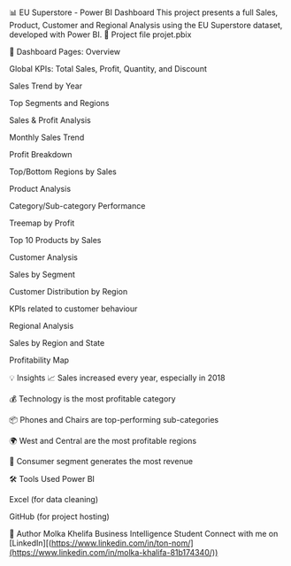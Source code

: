 📊 EU Superstore - Power BI Dashboard
This project presents a full Sales, Product, Customer and Regional Analysis using the EU Superstore dataset, developed with Power BI.
📁 Project file
projet.pbix

📌 Dashboard Pages:
Overview

Global KPIs: Total Sales, Profit, Quantity, and Discount

Sales Trend by Year

Top Segments and Regions

Sales & Profit Analysis

Monthly Sales Trend

Profit Breakdown

Top/Bottom Regions by Sales

Product Analysis

Category/Sub-category Performance

Treemap by Profit

Top 10 Products by Sales

Customer Analysis

Sales by Segment

Customer Distribution by Region

KPIs related to customer behaviour

Regional Analysis

Sales by Region and State

Profitability Map

💡 Insights
📈 Sales increased every year, especially in 2018

💰 Technology is the most profitable category

📦 Phones and Chairs are top-performing sub-categories

🌍 West and Central are the most profitable regions

👤 Consumer segment generates the most revenue

🛠 Tools Used
Power BI

Excel (for data cleaning)

GitHub (for project hosting)

🔗 Author
Molka Khelifa
Business Intelligence Student
Connect with me on [LinkedIn][(https://www.linkedin.com/in/ton-nom/](https://www.linkedin.com/in/molka-khalifa-81b174340/))
